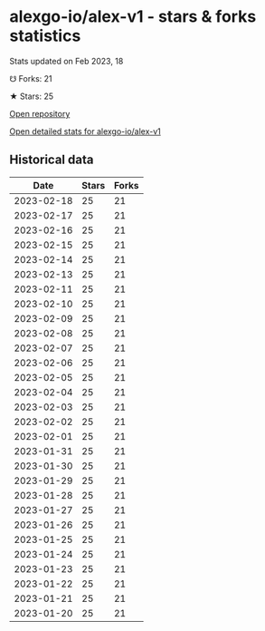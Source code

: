 # alexgo-io/alex-v1 - stars & forks statistics

Stats updated on Feb 2023, 18

☋ Forks: 21

★ Stars: 25

[Open repository](https://github.com/alexgo-io/alex-v1)

[Open detailed stats for alexgo-io/alex-v1](https://reviewgithub.com/rep/alexgo-io/alex-v1)

## Historical data
| Date | Stars | Forks |
|------|-------|-------|
| 2023-02-18 | 25 | 21 | 
| 2023-02-17 | 25 | 21 | 
| 2023-02-16 | 25 | 21 | 
| 2023-02-15 | 25 | 21 | 
| 2023-02-14 | 25 | 21 | 
| 2023-02-13 | 25 | 21 | 
| 2023-02-11 | 25 | 21 | 
| 2023-02-10 | 25 | 21 | 
| 2023-02-09 | 25 | 21 | 
| 2023-02-08 | 25 | 21 | 
| 2023-02-07 | 25 | 21 | 
| 2023-02-06 | 25 | 21 | 
| 2023-02-05 | 25 | 21 | 
| 2023-02-04 | 25 | 21 | 
| 2023-02-03 | 25 | 21 | 
| 2023-02-02 | 25 | 21 | 
| 2023-02-01 | 25 | 21 | 
| 2023-01-31 | 25 | 21 | 
| 2023-01-30 | 25 | 21 | 
| 2023-01-29 | 25 | 21 | 
| 2023-01-28 | 25 | 21 | 
| 2023-01-27 | 25 | 21 | 
| 2023-01-26 | 25 | 21 | 
| 2023-01-25 | 25 | 21 | 
| 2023-01-24 | 25 | 21 | 
| 2023-01-23 | 25 | 21 | 
| 2023-01-22 | 25 | 21 | 
| 2023-01-21 | 25 | 21 | 
| 2023-01-20 | 25 | 21 | 

